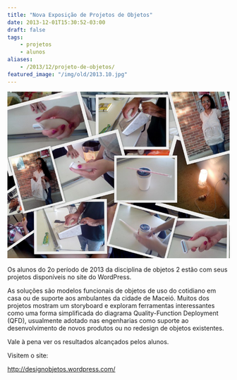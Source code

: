 ```yaml
---
title: "Nova Exposição de Projetos de Objetos"
date: 2013-12-01T15:30:52-03:00
draft: false
tags: 
    - projetos
    - alunos
aliases:
    - /2013/12/projeto-de-objetos/
featured_image: "/img/old/2013.10.jpg"
---
```


![](/img/old/2013.10.jpg "Trabalho dos alunos da UFAL")

Os alunos do 2o período de 2013 da disciplina de objetos 2 estão com seus projetos disponíveis no site do WordPress.

As soluções são modelos funcionais de objetos de uso do cotidiano em casa ou de suporte aos ambulantes da cidade de Maceió. Muitos dos projetos mostram um storyboard e exploram ferramentas interessantes como uma forma simplificada do diagrama Quality-Function Deployment (QFD), usualmente adotado nas engenharias como suporte ao desenvolvimento de novos produtos ou no redesign de objetos existentes.

Vale à pena ver os resultados alcançados pelos alunos.

Visitem o site:

http://designobjetos.wordpress.com/



